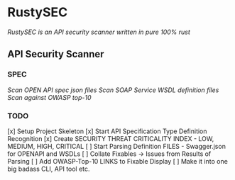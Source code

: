 # RustySEC
*RustySEC is an API security scanner written in pure 100% rust*
## API Security Scanner


### SPEC
*Scan OPEN API spec json files*
*Scan SOAP Service WSDL definition files*
*Scan against OWASP top-10*

### TODO
[x] Setup Project Skeleton
[x] Start API Specification Type Definition Recognition
[x] Create SECURITY THREAT CRITICALITY INDEX - LOW, MEDIUM, HIGH, CRITICAL
[ ] Start Parsing Definition FILES - Swagger.json for OPENAPI and WSDLs
[ ] Collate Fixables -> Issues from Results of Parsing
[ ] Add OWASP-Top-10 LINKS to Fixable Display
[ ] Make it into one big badass CLI, API tool etc.